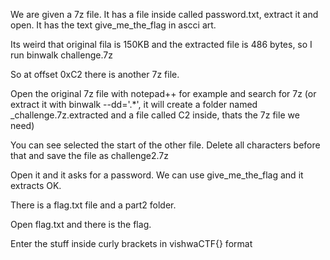 We are given a 7z file. It has a file inside called password.txt, extract it and open. It has the text give_me_the_flag in ascci art.

Its weird that original fila is 150KB and the extracted file is 486 bytes, so I run binwalk challenge.7z

So at offset 0xC2 there is another 7z file.

Open the original 7z file with notepad++ for example and search for 7z (or extract it with binwalk --dd='.*', it will create a folder named _challenge.7z.extracted and a file called C2 inside, thats the 7z file we need)

You can see selected the start of the other file. Delete all characters before that and save the file as challenge2.7z

Open it and it asks for a password. We can use give_me_the_flag and it extracts OK.

There is a flag.txt file and a part2 folder.

Open flag.txt and there is the flag.

Enter the stuff inside curly brackets in vishwaCTF{} format
